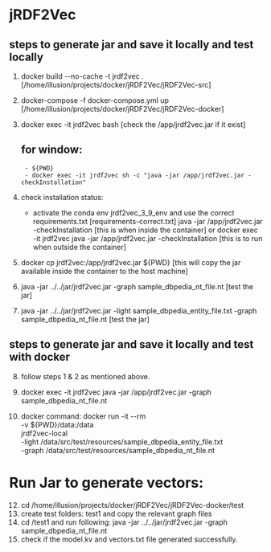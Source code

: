 # jRDF2Vec

## steps to generate jar and save it locally and test locally
1. docker build --no-cache -t jrdf2vec . [/home/illusion/projects/docker/jRDF2Vec/jRDF2Vec-src]
2. docker-compose -f docker-compose.yml up [/home/illusion/projects/docker/jRDF2Vec/jRDF2Vec-docker]
3. docker exec -it jrdf2vec bash  [check the /app/jrdf2vec.jar if it exist]
    ## for window:
        - ${PWD}
        - docker exec -it jrdf2vec sh -c "java -jar /app/jrdf2vec.jar -checkInstallation"
4. check installation status:

    - activate the conda env jrdf2vec_3_9_env and use the correct requirements.txt [requirements-correct.txt]
        java -jar /app/jrdf2vec.jar -checkInstallation [this is when inside the container]
            or
        docker exec -it jrdf2vec java -jar /app/jrdf2vec.jar -checkInstallation [this is to run when outside the container]
5. docker cp jrdf2vec:/app/jrdf2vec.jar ${PWD} [this will copy the jar available inside the container to the host machine]
6. java -jar ../../jar/jrdf2vec.jar -graph sample_dbpedia_nt_file.nt [test the jar]
7. java -jar ../../jar/jrdf2vec.jar -light sample_dbpedia_entity_file.txt -graph sample_dbpedia_nt_file.nt [test the jar]

## steps to generate jar and save it locally and test with docker

8. follow steps 1 & 2 as mentioned above.
9. docker exec -it jrdf2vec java -jar /app/jrdf2vec.jar -graph sample_dbpedia_nt_file.nt

10. docker command:
docker run -it --rm \
-v ${PWD}/data:/data \
jrdf2vec-local \
-light /data/src/test/resources/sample_dbpedia_entity_file.txt \
-graph /data/src/test/resources/sample_dbpedia_nt_file.nt


# Run Jar to generate vectors:

12. cd /home/illusion/projects/docker/jRDF2Vec/jRDF2Vec-docker/test
13. create test folders: test1 and copy the relevant graph files
14. cd /test1 and run following: java -jar ../../jar/jrdf2vec.jar -graph sample_dbpedia_nt_file.nt
15. check if the model.kv and vectors.txt file generated successfully.


  